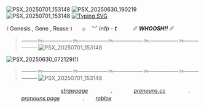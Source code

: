 ![PSX_20250701_153148](https://github.com/user-attachments/assets/02c061d5-8081-4b49-9877-998a379b8d0d)
![PSX_20250630_190219](https://github.com/user-attachments/assets/bfeff2a7-2018-4974-ba5d-1be7fd536a00)
![PSX_20250701_153148](https://github.com/user-attachments/assets/06069d4e-3359-46f3-b7a0-742a63a8e2f6)
[![Typing SVG](https://readme-typing-svg.demolab.com?font=Bold&weight=100&duration=2000&color=C4BBFE&vCenter=true&width=500&height=100&lines=%22+.+.+And+when+I+find+that+computer%2C;+.+.+.+I+am+going+to+rip+out+.+.+;+.+.+all+of+its+wires%22)](https://git.io/typing-svg)   

   ꒰  Genesis , Gene , Rease  ꒱ㅤㅤ෧ㅤ ︶  𝘪𝘯𝘧𝘱 - **𝘵** ㅤㅤㅤ␥ ***WHOOSH!!*** ␥

>*────୨ৎ────────୨ৎ────────୨ৎ────────୨ৎ────────୨ৎ────────*
![PSX_20250701_153148](https://github.com/user-attachments/assets/dd21bafa-c90c-4d55-a612-ba1e3516e1fe)




![PSX_20250630_072129(1)](https://github.com/user-attachments/assets/f4659572-74fd-448d-a0b5-3c856994af02)
>*────୨ৎ────────୨ৎ────────୨ৎ────────୨ৎ────────୨ৎ────────*
![PSX_20250701_153148](https://github.com/user-attachments/assets/5e340838-9e9d-4de1-aa90-f14b1322d1d1)






ㅤㅤㅤㅤㅤㅤㅤㅤㅤㅤㅤ[*strawpage*](https://point-of-no-respawn.straw.page) ㅤㅤㅤㅤ . ㅤㅤㅤㅤ[*pronouns.cc*](https://pronouns.cc/@ring.of.fire) ㅤㅤㅤㅤ . ㅤㅤㅤㅤ[*pronouns.page*](https://en.pronouns.page/@Exorr) ㅤㅤㅤㅤ . ㅤㅤ[*roblox*](https://www.roblox.com/users/4612208625/profile)ㅤㅤ











